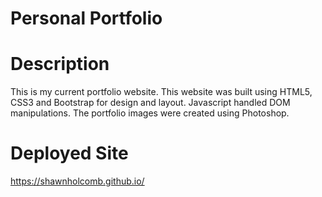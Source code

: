 # Personal Portfolio

# Description

This is my current portfolio website.  This website was built using HTML5, CSS3 and Bootstrap for design and layout.  Javascript handled DOM manipulations.  The portfolio images were created using Photoshop.

# Deployed Site

https://shawnholcomb.github.io/
